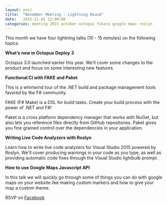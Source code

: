 ```yaml
---
layout: post
title:  "November Meeting - Lightning Round"
date:   2015-11-01 12:00:00
categories: meeting 2015 october octopus fsharp google maps roslyn
---
```

This month we have four lightning talks (10 - 15 minutes) on the following topics:

**What’s new in Octopus Deploy 3**
 
Octopus 3.0 launched earlier this year. We’ll cover some changes to the product and focus on some interesting new features.
 
**Functional CI with FAKE and Paket**
 
This is a whirlwind tour of the .NET build and package management tools favored by the F# community.
 
FAKE (F# Make) is a DSL for build tasks. Create your build process with the power of .NET and F#!
 
Paket is a cross platform dependency manager that works with NuGet, but also lets you reference files directly from GitHub repositories. Paket gives you fine grained control over the dependencies in your application.
 
**Writing Live Code Analyzers with Roslyn**
 
Learn how to write live code analyzers for Visual Studio 2015 powered by Roslyn. We'll cover producing warnings in your code as you type, as well as providing automatic code fixes through the Visual Studio lightbulb prompt.
 
**How to use Google Maps Javascript API**
 
In this talk we will quickly go through some of things you can do with google maps on your website like making custom markers and how to give your map a custom theme.

RSVP on [Facebook](https://www.facebook.com/events/1690273444527343/)